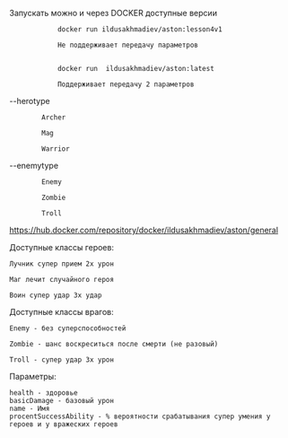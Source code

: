 Запускать можно и через DOCKER доступные версии

                docker run ildusakhmadiev/aston:lesson4v1 

                Не поддерживает передачу параметров
              
                 
                docker run  ildusakhmadiev/aston:latest
 
                Поддерживает передачу 2 параметров	
   
--herotype

     		Archer
        
			Mag
   
   			Warrior
      
--enemytype

			Enemy
   
   			Zombie
      
      		Troll
    		
	
https://hub.docker.com/repository/docker/ildusakhmadiev/aston/general


Доступные классы героев:

	Лучник супер прием 2х урон

	Маг лечит случайного героя

	Воин супер удар 3х удар


Доступные классы врагов:

	Enemy - без суперспособностей

	Zombie - шанс воскреситься после смерти (не разовый)

	Troll - супер удар 3х урон


Параметры:


	health - здоровье
	basicDamage - базовый урон
	name - Имя
	procentSuccessAbility - % вероятности срабатывания супер умения у героев и у вражеских героев
